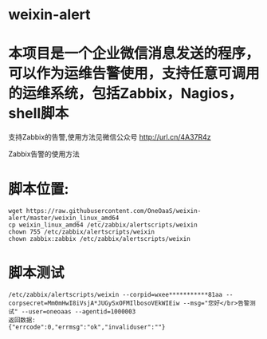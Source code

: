 # weixin-alert
# 本项目是一个企业微信消息发送的程序，可以作为运维告警使用，支持任意可调用的运维系统，包括Zabbix，Nagios，shell脚本

支持Zabbix的告警,使用方法见微信公众号
http://url.cn/4A37R4z

Zabbix告警的使用方法
# 脚本位置:
```
wget https://raw.githubusercontent.com/OneOaaS/weixin-alert/master/weixin_linux_amd64
cp weixin_linux_amd64 /etc/zabbix/alertscripts/weixin
chown 755 /etc/zabbix/alertscripts/weixin
chown zabbix:zabbix /etc/zabbix/alertscripts/weixin
```

# 脚本测试
```
/etc/zabbix/alertscripts/weixin --corpid=wxee***********81aa --corpsecret=Mm0mHwI8iVsjA*JUGySxOFMIlbosoVEkWIEiw --msg="您好</br>告警测试" --user=oneoaas --agentid=1000003
返回数据:
{"errcode":0,"errmsg":"ok","invaliduser":""}
```

